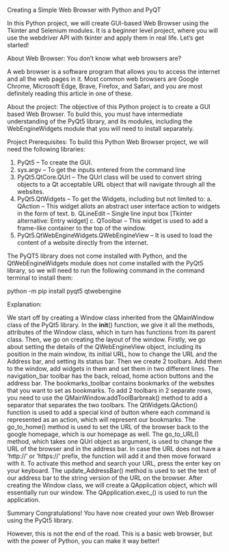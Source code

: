 Creating a Simple Web Browser with Python and PyQT

In this Python project, we will create GUI-based Web Browser using the Tkinter and Selenium modules. It is a beginner level project, where you will use the webdriver API with tkinter and apply them in real life. Let’s get started!

About Web Browser:
You don’t know what web browsers are?

A web browser is a software program that allows you to access the internet and all the web pages in it.
Most common web browsers are Google Chrome, Microsoft Edge, Brave, Firefox, and Safari, and you are most definitely reading this article in one of these.

About the project:
The objective of this Python project is to create a GUI based Web Browser. To build this, you must have intermediate understanding of the PyQt5 library, and its modules, including the WebEngineWidgets module that you will need to install separately.

Project Prerequisites:
To build this Python Web Browser project, we will need the following libraries:


1. PyQt5 – To create the GUI.
2. sys.argv – To get the inputs entered from the command line
3. PyQt5.QtCore.QUrl – The QUrl class will be used to convert string objects to a Qt acceptable URL object that will navigate through all the websites.
4. PyQt5.QtWidgets – To get the Widgets, including but not limited to:
a. QAction – This widget allots an abstract user interface action to widgets in the form of text.
b. QLineEdit – Single line input box [Tkinter alternative: Entry widget]
c. QToolbar – This widget is used to add a frame-like container to the top of the window.
5. PyQt5.QtWebEngineWidgets.QWebEngineView – It is used to load the content of a website directly from the internet.


The PyQT5 library does not come installed with Python, and the QtWebEngineWidgets module does not come installed with the PyQt5 library, so we will need to run the following command in the command terminal to install them:

python -m pip install pyqt5 qtwebengine

Explanation:

We start off by creating a Window class inherited from the QMainWindow class of the PyQt5 library.
In the __init__() function, we give it all the methods, attributes of the Window class, which in turn has functions from its parent class.
Then, we go on creating the layout of the window.
Firstly, we go about setting the details of the QWebEngineView object, including its position in the main window, its initial URL, how to change the URL and the Address bar, and setting its status bar.
Then we create 2 toolbars. Add them to the window, add widgets in them and set them in two different lines.
The navigation_bar toolbar has the back, reload, home action buttons and the address bar.
The bookmarks_toolbar contains bookmarks of the websites that you want to set as bookmarks.
To add 2 toolbars in 2 separate rows, you need to use the QMainWindow.addToolBarbreak() method to add a separator that separates the two toolbars.
The QtWidgets.QAction() function is used to add a special kind of button where each command is represented as an action, which will represent our bookmarks.
The go_to_home() method is used to set the URL of the browser back to the google homepage, which is our homepage as well.
The go_to_URL() method, which takes one QUrl object as argument, is used to change the URL of the browser and in the address bar. In case the URL does not have a ‘http://’ or ‘https://’ prefix, the function will add it and then move forward with it.
To activate this method and search your URL, press the enter key on your keyboard.
The update_AddressBar() method is used to set the text of our address bar to the string version of the URL on the browser.
After creating the Window class, we will create a QApplication object, which will essentially run our window.
The QApplication.exec_() is used to run the application.

Summary
Congratulations! You have now created your own Web Browser using the PyQt5 library.

However, this is not the end of the road. This is a basic web browser, but with the power of Python, you can make it way better!
